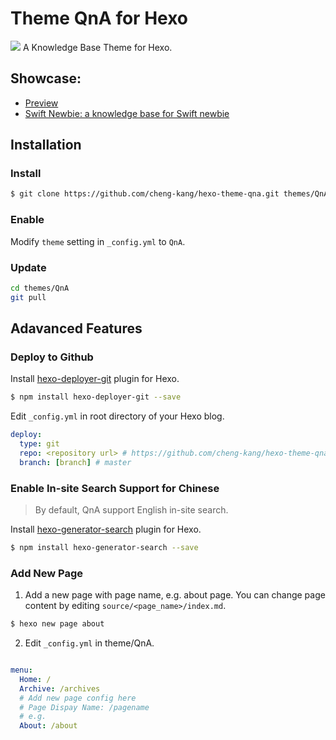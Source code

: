 # Theme QnA for Hexo 

![](https://raw.githubusercontent.com/cheng-kang/hexo-theme-qna/master/QnA.png)
A Knowledge Base Theme for Hexo.

## Showcase:

- [Preview](http://chengkang.me/hexo-theme-qna/)
- [Swift Newbie: a knowledge base for Swift newbie](http://chengkang.me/Swift-Newbie/)


## Installation

### Install

``` bash
$ git clone https://github.com/cheng-kang/hexo-theme-qna.git themes/QnA
```

### Enable

Modify `theme` setting in `_config.yml` to `QnA`.

### Update

``` bash
cd themes/QnA
git pull
```

## Adavanced Features

### Deploy to Github

Install [hexo-deployer-git](https://github.com/hexojs/hexo-deployer-git) plugin for Hexo.

``` bash
$ npm install hexo-deployer-git --save
```

Edit `_config.yml` in root directory of your Hexo blog.

``` yml
deploy:
  type: git
  repo: <repository url> # https://github.com/cheng-kang/hexo-theme-qna.git
  branch: [branch] # master
```

### Enable In-site Search Support for Chinese

> By default, QnA support English in-site search.

Install [hexo-generator-search](https://github.com/PaicHyperionDev/hexo-generator-search) plugin for Hexo.

``` bash
$ npm install hexo-generator-search --save
```

### Add New Page

1. Add a new page with page name, e.g. about page. You can change page content by editing `source/<page_name>/index.md`.

  ``` bash
  $ hexo new page about
  ```

2. Edit `_config.yml` in theme/QnA.

  ```yml

  menu:
    Home: /
    Archive: /archives
    # Add new page config here
    # Page Dispay Name: /pagename
    # e.g.
    About: /about
  ```

